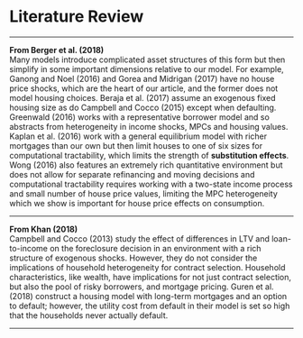 # Literature Review



*********************************

**From Berger et al. (2018)**\
Many models introduce complicated asset structures of this form but then simplify in some important dimensions relative to our model. For example, Ganong and Noel (2016) and Gorea and Midrigan (2017) have no house price shocks, which are the heart of our article, and the former does not model housing choices. Beraja et al. (2017) assume an exogenous fixed housing size as do Campbell and Cocco (2015) except when defaulting. Greenwald (2016) works with a representative borrower model and so abstracts from heterogeneity in income shocks, MPCs and housing values. Kaplan et al. (2016) work with a general equilibrium model with richer mortgages than our own but then limit houses to one of six sizes for computational tractability, which limits the strength of **substitution effects**. Wong (2016) also features an extremely rich quantitative environment but does not allow for separate refinancing and moving decisions and computational tractability requires working with a two-state income process and small number of house price values, limiting the MPC heterogeneity which we show is important for house price effects on consumption.

*********************************

**From Khan (2018)**\
Campbell and Cocco (2013) study the effect of differences in LTV and loan-to-income on the foreclosure decision in an environment with a rich structure of exogenous shocks. However, they do not consider the implications of household heterogeneity for contract selection. Household characteristics, like wealth, have implications for not just contract selection, but also the pool of risky borrowers, and mortgage pricing. Guren et al. (2018) construct a housing model with long-term mortgages and an option to default; however, the utility cost from default in their model is set so high that the households never actually default.

*********************************
